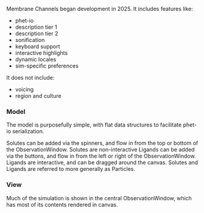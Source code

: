 Membrane Channels began development in 2025. 
It includes features like:
* phet-io
* description tier 1
* description tier 2
* sonification
* keyboard support
* interactive highlights
* dynamic locales
* sim-specific preferences

It does not include:
* voicing
* region and culture

### Model

The model is purposefully simple, with flat data structures to facilitate phet-io serialization.

Solutes can be added via the spinners, and flow in from the top or bottom of the ObservationWindow. Solutes are non-interactive
Ligands can be added via the buttons, and flow in from the left or right of the ObservationWindow. Ligands are interactive, and can be dragged around the canvas.
Solutes and Ligands are referred to more generally as Particles.

### View

Much of the simulation is shown in the central ObservationWindow, which has most of its contents rendered in canvas.